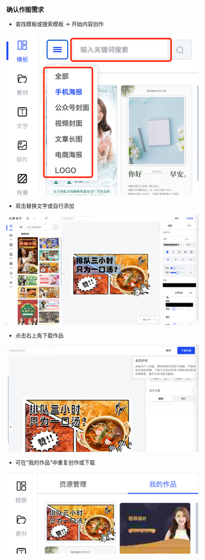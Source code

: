 ### 确认作图需求

- 查找模板或搜索模板 -> 开始内容创作

![](../images/2023-7-17-1689557849182.png)

- 双击替换文字或自行添加

![](../images/2023-7-17-1689558055663.png)

- 点击右上角下载作品

![](../images/2023-7-17-1689558162572.png)

- 可在“我的作品”中重复创作或下载

![](../images/2023-7-17-1689558304387.png)